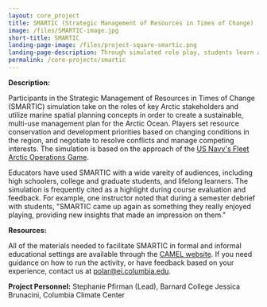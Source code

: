 ```yaml
---
layout: core_project 
title: SMARTIC (Strategic Management of Resources in Times of Change) 
image: /files/SMARTIC-image.jpg
short-title: SMARTIC 
landing-page-image: /files/project-square-smartic.png
landing-page-description: Through simulated role play, students learn about the opportunities and risks facing key stakeholders in a rapidly changing Arctic.
permalink: /core-projects/smartic
---
```


**Description:**

Participants in the Strategic Management of Resources in Times of Change (SMARTIC) simulation take on the roles of key Arctic stakeholders and utilize marine spatial planning concepts in order to create a sustainable, multi-use management plan for the Arctic Ocean.  Players set resource conservation and development priorities based on changing conditions in the region, and negotiate to resolve conflicts and manage competing interests. The simulation is based on the approach of the [US Navy's Fleet Arctic Operations Game](https://www.usnwc.edu/getattachment/Research---Gaming/War-Gaming/Documents/Publications/Game-Reports/FAOG-Game-Report-Final.pdf).

Educators have used SMARTIC with a wide vareity of audiences, including high schoolers, college and graduate students, and lifelong learners. The simulation is frequently cited as a highlight during course evaluation and feedback. For example, one instructor noted that during a semester debrief with students, "SMARTIC came up again as something they really enjoyed playing, providing new insights that made an impression on them."

**Resources:**

All of the materials needed to facilitate SMARTIC in formal and informal educational settings are available through the [CAMEL website](http://camelclimatechange.org/camel/activities/Game_SMARTIC_Arctic_Case_Study).  If you need guidance on how to run the activity, or have feedback based on your experience, contact us at polar@ei.columbia.edu.

**Project Personnel:**
Stephanie Pfirman (Lead), Barnard College
Jessica Brunacini, Columbia Climate Center
